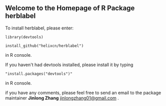 ## Welcome to the Homepage of R Package herblabel

To install herblabel, please enter:

`library(devtools)`

`install_github("helixcn/herblabel")`

in R console. 

If you haven't had devtools installed, please install it by typing 

`"install.packages("devtools")"` 

in R console.

if you have any comments, please feel free to send an email to the package maintainer **Jinlong Zhang** <jinlongzhang01@gmail.com> .


